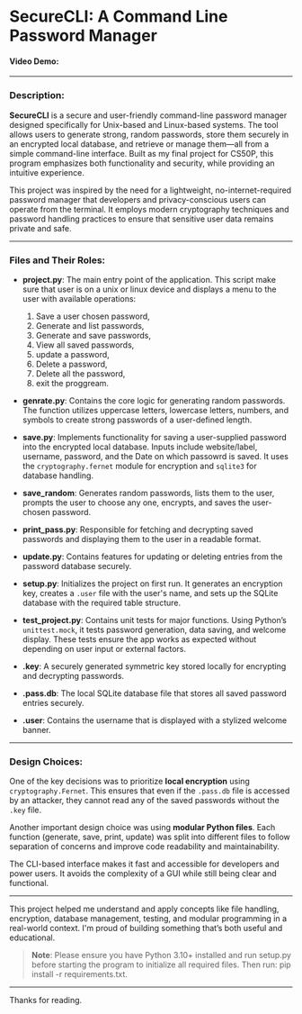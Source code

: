 # SecureCLI: A Command Line Password Manager

#### Video Demo:  <URL HERE>

---

### Description:

**SecureCLI** is a secure and user-friendly command-line password manager designed specifically for Unix-based and Linux-based systems. The tool allows users to generate strong, random passwords, store them securely in an encrypted local database, and retrieve or manage them—all from a simple command-line interface. Built as my final project for CS50P, this program emphasizes both functionality and security, while providing an intuitive experience.

This project was inspired by the need for a lightweight, no-internet-required password manager that developers and privacy-conscious users can operate from the terminal. It employs modern cryptography techniques and password handling practices to ensure that sensitive user data remains private and safe.

---

### Files and Their Roles:


- **project.py**: The main entry point of the application. This script make sure that user is on a unix or linux device and displays a menu to the user with available operations: 
    1. Save a user chosen password,
    2. Generate and list passwords,
    3. Generate and save passwords,
    4. View all saved passwords,
    5. update a password,
    6. Delete a password,
    7. Delete all the password,
    8. exit the proggream.

- **genrate.py**: Contains the core logic for generating random passwords. The function utilizes uppercase letters, lowercase letters, numbers, and symbols to create strong passwords of a user-defined length.

- **save.py**: Implements functionality for saving a user-supplied password into the encrypted local database. Inputs include website/label, username, password, and the Date on which passowrd is saved. It uses the `cryptography.fernet` module for encryption and `sqlite3` for database handling.

- **save_random**: Generates random passwords, lists them to the user, prompts the user to choose any one, encrypts, and saves the user-chosen password.

- **print_pass.py**: Responsible for fetching and decrypting saved passwords and displaying them to the user in a readable format.

- **update.py**: Contains features for updating or deleting entries from the password database securely.

- **setup.py**: Initializes the project on first run. It generates an encryption key, creates a `.user` file with the user's name, and sets up the SQLite database with the required table structure.

- **test_project.py**: Contains unit tests for major functions. Using Python’s `unittest.mock`, it tests password generation, data saving, and welcome display. These tests ensure the app works as expected without depending on user input or external factors.

- **.key**: A securely generated symmetric key stored locally for encrypting and decrypting passwords.

- **.pass.db**: The local SQLite database file that stores all saved password entries securely.

- **.user**: Contains the username that is displayed with a stylized welcome banner.

---

### Design Choices:

One of the key decisions was to prioritize **local encryption** using `cryptography.Fernet`. This ensures that even if the `.pass.db` file is accessed by an attacker, they cannot read any of the saved passwords without the `.key` file.

Another important design choice was using **modular Python files**. Each function (generate, save, print, update) was split into different files to follow separation of concerns and improve code readability and maintainability.

The CLI-based interface makes it fast and accessible for developers and power users. It avoids the complexity of a GUI while still being clear and functional.

---

This project helped me understand and apply concepts like file handling, encryption, database management, testing, and modular programming in a real-world context. I'm proud of building something that’s both useful and educational.

> **Note**: Please ensure you have Python 3.10+ installed and run setup.py before starting the program to initialize all required files. Then run: pip install -r requirements.txt.

---

Thanks for reading.


